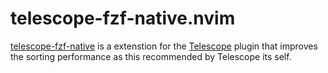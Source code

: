 # telescope-fzf-native.nvim

[telescope-fzf-native](https://github.com/nvim-telescope/telescope-fzf-native.nvim) is a extenstion for the [Telescope](https://github.com/nvim-telescope/telescope.nvim) plugin that improves the sorting performance as this recommended by Telescope its self.
